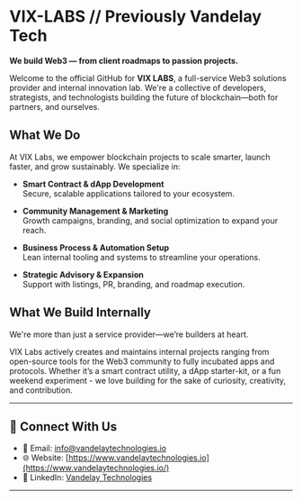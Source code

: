 # VIX-LABS // Previously Vandelay Tech

**We build Web3 — from client roadmaps to passion projects.**

Welcome to the official GitHub for **VIX LABS**, a full-service Web3 solutions provider and internal innovation lab. We're a collective of developers, strategists, and technologists building the future of blockchain—both for partners, and ourselves.

## What We Do

At VIX Labs, we empower blockchain projects to scale smarter, launch faster, and grow sustainably. We specialize in:

- **Smart Contract & dApp Development**  
  Secure, scalable applications tailored to your ecosystem.

- **Community Management & Marketing**  
  Growth campaigns, branding, and social optimization to expand your reach.

- **Business Process & Automation Setup**  
  Lean internal tooling and systems to streamline your operations.

- **Strategic Advisory & Expansion**  
  Support with listings, PR, branding, and roadmap execution.

## What We Build Internally

We're more than just a service provider—we’re builders at heart.

VIX Labs actively creates and maintains internal projects ranging from open-source tools for the Web3 community to fully incubated apps and protocols. Whether it’s a smart contract utility, a dApp starter-kit, or a fun weekend experiment - we love building for the sake of curiosity, creativity, and contribution.

---

## 🔗 Connect With Us

- 📧 Email: [info@vandelaytechnologies.io](mailto:info@vandelaytechnologies.io)  
- 🌐 Website: [https://www.vandelaytechnologies.io](https://www.vandelaytechnologies.io/)  
- 💼 LinkedIn: [Vandelay Technologies](https://www.linkedin.com/company/vandelay-technologies)

---
